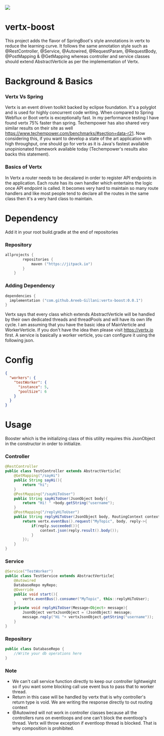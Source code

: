 [![](https://jitpack.io/v/Areeb-Gillani/vertx-boost.svg)](https://jitpack.io/#Areeb-Gillani/vertx-boost)
# vertx-boost
This project adds the flavor of SpringBoot's style annotations in vertx to reduce the learning curve. It follows the same annotation style such as @RestController, @Service, @Autowired, @RequestParam, @RequestBody, @PostMapping &amp; @GetMapping whereas controller and service classes should extend AbstractVerticle as per the implementation of Vertx.

# Background & Basics
### Vertx Vs Spring
Vertx is an event driven toolkit backed by eclipse foundation. It's a polyglot and is used for highly concurrent code writing. When compared to Spring Webflux or Boot vertx is exceptionally fast. In my performance testing I have found vertx 75% faster than spring. Techempower has also shared very similar results on their site as well https://www.techempower.com/benchmarks/#section=data-r21. Now considering this, if you want to develop a state of the art application with high throughput, one should go for vertx as it is Java's fastest available unopinionated framework available today (Techempower's results also backs this statement). 

### Basics of Vertx
In Vertx a router needs to be decalared in order to register API endpoints in the application. Each route has its own handler which entertains the logic once API endpoint is called. It becomes very hard to maintain so many route handlers and like most people tend to declare all the routes in the same class then it's a very hard class to maintain.

# Dependency
 Add it in your root build.gradle at the end of repositories
### Repository
```kotlin
allprojects {
		repositories {
			maven ("https://jitpack.io")
		}
	}
```
### Adding Dependency

```kotlin
dependencies {
  implementation ("com.github.Areeb-Gillani:vertx-boost:0.0.1")
}
```
Vertx says that every class which extends AbstractVerticle will be handled by their own dedicated threads and threadPools and will have its own life cycle. I am assuming that you have the basic idea of MainVerticle and WorkerVerticle. If you don't have the idea then please visit https://vertx.io first. A service is basically a worker verticle, you can configure it using the following json. 
# Config
```json
{
  "workers": {
    "testWorker": {
      "instance": 5,
      "poolSize": 6
    }
  }
}
```

# Usage
Booster which is the initializing class of this utility requires this JsonObject in the constructor in order to initialize. 

### Controller
```java
@RestController
public class TestController extends AbstractVerticle{
    @GetMapping("/sayHi")
    public String sayHi(){
        return "hi";
    }
    @PostMapping("/sayHiToUser")
    public String sayHiToUser(JsonObject body){
        return "Hi! " +body.getString("username");
    }
    @PostMapping("/replyHiToUser")
    public String replyHiToUser(JsonObject body, RoutingContext context){
        return vertx.eventBus().request("MyTopic", body, reply->{
            if(reply.succeeded()){
                context.json(reply.result().body());
            }
        });
    }
}
```
### Service
```java
@Service("TestWorker")
public class TestService extends AbstractVerticle{
    @Autowired
    DatabaseRepo myRepo;
    @Override
    public void start(){
        vertx.eventBus().consumer("MyTopic", this::replyHiToUser);
    }
    private void replyHiToUser(Message<Object> message){
        JsonObject vertxJsonObject = (JsonObject) message; 
        message.reply("Hi "+ vertxJsonObject.getString("username"));
    }
}
```
### Repository
```java
public class DatabaseRepo {
    //Write your db operations here 
}
```
### Note
- We can't call service function directly to keep our controller lightweight so if you want some blocking call use event bus to pass that to worker thread.
- Return in this case will be handled by vertx that is why controller's return type is void. We are writing the response directly to out routing context
- @Autowired will not work in controller classes because all the controllers runs on eventloops and one can't block the eventloop's thread. Vertx will throw exception if eventloop thread is blocked. That is why composition is prohibited.
